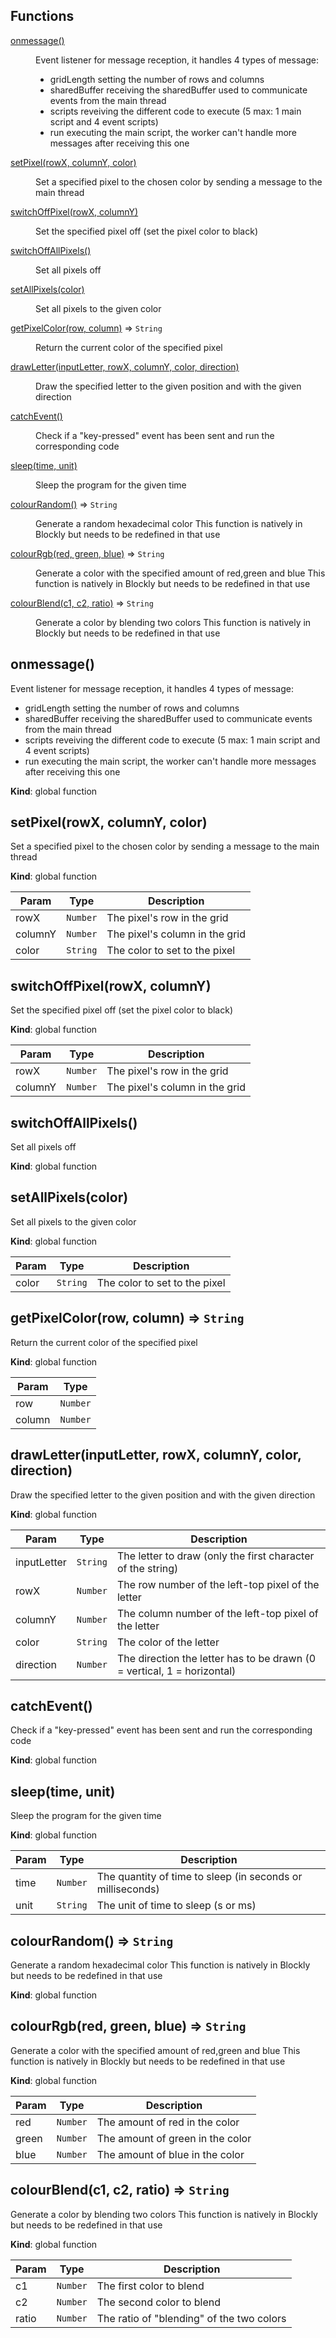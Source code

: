 ## Functions

<dl>
<dt><a href="#onmessage">onmessage()</a></dt>
<dd><p>Event listener for message reception, it handles 4 types of message:</p>
<ul>
<li>gridLength setting the number of rows and columns</li>
<li>sharedBuffer receiving the sharedBuffer used to communicate events from the main thread</li>
<li>scripts reveiving the different code to execute (5 max: 1 main script and 4 event scripts)</li>
<li>run executing the main script, the worker can&#39;t handle more messages after receiving this one</li>
</ul>
</dd>
<dt><a href="#setPixel">setPixel(rowX, columnY, color)</a></dt>
<dd><p>Set a specified pixel to the chosen color by sending a message to the main thread</p>
</dd>
<dt><a href="#switchOffPixel">switchOffPixel(rowX, columnY)</a></dt>
<dd><p>Set the specified pixel off (set the pixel color to black)</p>
</dd>
<dt><a href="#switchOffAllPixels">switchOffAllPixels()</a></dt>
<dd><p>Set all pixels off</p>
</dd>
<dt><a href="#setAllPixels">setAllPixels(color)</a></dt>
<dd><p>Set all pixels to the given color</p>
</dd>
<dt><a href="#getPixelColor">getPixelColor(row, column)</a> ⇒ <code>String</code></dt>
<dd><p>Return the current color of the specified pixel</p>
</dd>
<dt><a href="#drawLetter">drawLetter(inputLetter, rowX, columnY, color, direction)</a></dt>
<dd><p>Draw the specified letter to the given position and with the given direction</p>
</dd>
<dt><a href="#catchEvent">catchEvent()</a></dt>
<dd><p>Check if a &quot;key-pressed&quot; event has been sent and run the corresponding code</p>
</dd>
<dt><a href="#sleep">sleep(time, unit)</a></dt>
<dd><p>Sleep the program for the given time</p>
</dd>
<dt><a href="#colourRandom">colourRandom()</a> ⇒ <code>String</code></dt>
<dd><p>Generate a random hexadecimal color
This function is natively in Blockly but needs to be redefined in that use</p>
</dd>
<dt><a href="#colourRgb">colourRgb(red, green, blue)</a> ⇒ <code>String</code></dt>
<dd><p>Generate a color with the specified amount of red,green and blue
This function is natively in Blockly but needs to be redefined in that use</p>
</dd>
<dt><a href="#colourBlend">colourBlend(c1, c2, ratio)</a> ⇒ <code>String</code></dt>
<dd><p>Generate a color by blending two colors
This function is natively in Blockly but needs to be redefined in that use</p>
</dd>
</dl>

<a name="onmessage"></a>

## onmessage()
Event listener for message reception, it handles 4 types of message:
- gridLength setting the number of rows and columns
- sharedBuffer receiving the sharedBuffer used to communicate events from the main thread
- scripts reveiving the different code to execute (5 max: 1 main script and 4 event scripts)
- run executing the main script, the worker can't handle more messages after receiving this one

**Kind**: global function  
<a name="setPixel"></a>

## setPixel(rowX, columnY, color)
Set a specified pixel to the chosen color by sending a message to the main thread

**Kind**: global function  

| Param | Type | Description |
| --- | --- | --- |
| rowX | <code>Number</code> | The pixel's row in the grid |
| columnY | <code>Number</code> | The pixel's column in the grid |
| color | <code>String</code> | The color to set to the pixel |

<a name="switchOffPixel"></a>

## switchOffPixel(rowX, columnY)
Set the specified pixel off (set the pixel color to black)

**Kind**: global function  

| Param | Type | Description |
| --- | --- | --- |
| rowX | <code>Number</code> | The pixel's row in the grid |
| columnY | <code>Number</code> | The pixel's column in the grid |

<a name="switchOffAllPixels"></a>

## switchOffAllPixels()
Set all pixels off

**Kind**: global function  
<a name="setAllPixels"></a>

## setAllPixels(color)
Set all pixels to the given color

**Kind**: global function  

| Param | Type | Description |
| --- | --- | --- |
| color | <code>String</code> | The color to set to the pixel |

<a name="getPixelColor"></a>

## getPixelColor(row, column) ⇒ <code>String</code>
Return the current color of the specified pixel

**Kind**: global function  

| Param | Type |
| --- | --- |
| row | <code>Number</code> | 
| column | <code>Number</code> | 

<a name="drawLetter"></a>

## drawLetter(inputLetter, rowX, columnY, color, direction)
Draw the specified letter to the given position and with the given direction

**Kind**: global function  

| Param | Type | Description |
| --- | --- | --- |
| inputLetter | <code>String</code> | The letter to draw (only the first character of the string) |
| rowX | <code>Number</code> | The row number of the left-top pixel of the letter |
| columnY | <code>Number</code> | The column number of the left-top pixel of the letter |
| color | <code>String</code> | The color of the letter |
| direction | <code>Number</code> | The direction the letter has to be drawn (0 = vertical, 1 = horizontal) |

<a name="catchEvent"></a>

## catchEvent()
Check if a "key-pressed" event has been sent and run the corresponding code

**Kind**: global function  
<a name="sleep"></a>

## sleep(time, unit)
Sleep the program for the given time

**Kind**: global function  

| Param | Type | Description |
| --- | --- | --- |
| time | <code>Number</code> | The quantity of time to sleep (in seconds or milliseconds) |
| unit | <code>String</code> | The unit of time to sleep (s or ms) |

<a name="colourRandom"></a>

## colourRandom() ⇒ <code>String</code>
Generate a random hexadecimal color
This function is natively in Blockly but needs to be redefined in that use

**Kind**: global function  
<a name="colourRgb"></a>

## colourRgb(red, green, blue) ⇒ <code>String</code>
Generate a color with the specified amount of red,green and blue
This function is natively in Blockly but needs to be redefined in that use

**Kind**: global function  

| Param | Type | Description |
| --- | --- | --- |
| red | <code>Number</code> | The amount of red in the color |
| green | <code>Number</code> | The amount of green in the color |
| blue | <code>Number</code> | The amount of blue in the color |

<a name="colourBlend"></a>

## colourBlend(c1, c2, ratio) ⇒ <code>String</code>
Generate a color by blending two colors
This function is natively in Blockly but needs to be redefined in that use

**Kind**: global function  

| Param | Type | Description |
| --- | --- | --- |
| c1 | <code>Number</code> | The first color to blend |
| c2 | <code>Number</code> | The second color to blend |
| ratio | <code>Number</code> | The ratio of "blending" of the two colors |


